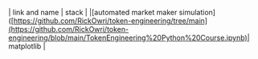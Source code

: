 | link and name | stack |
|[automated market maker simulation]([https://github.com/RickOwri/token-engineering/tree/main](https://github.com/RickOwri/token-engineering/blob/main/TokenEngineering%20Python%20Course.ipynb)| matplotlib |
